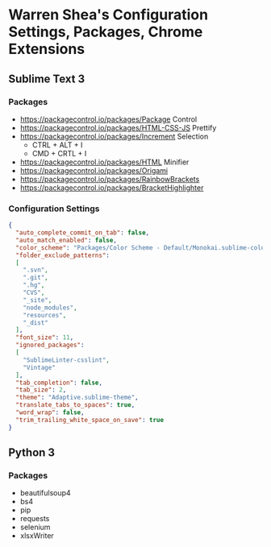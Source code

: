 # Warren Shea's Configuration Settings, Packages, Chrome Extensions

## Sublime Text 3

### Packages
* https://packagecontrol.io/packages/Package Control
* https://packagecontrol.io/packages/HTML-CSS-JS Prettify
* https://packagecontrol.io/packages/Increment Selection
  * CTRL + ALT + I
  * CMD + CRTL + I
* https://packagecontrol.io/packages/HTML Minifier
* https://packagecontrol.io/packages/Origami
* https://packagecontrol.io/packages/RainbowBrackets
* https://packagecontrol.io/packages/BracketHighlighter

### Configuration Settings
```json
{
  "auto_complete_commit_on_tab": false,
  "auto_match_enabled": false,
  "color_scheme": "Packages/Color Scheme - Default/Monokai.sublime-color-scheme",
  "folder_exclude_patterns":
  [
    ".svn",
    ".git",
    ".hg",
    "CVS",
    "_site",
    "node_modules",
    "resources",
    "_dist"
  ],
  "font_size": 11,
  "ignored_packages":
  [
    "SublimeLinter-csslint",
    "Vintage"
  ],
  "tab_completion": false,
  "tab_size": 2,
  "theme": "Adaptive.sublime-theme",
  "translate_tabs_to_spaces": true,
  "word_wrap": false,
  "trim_trailing_white_space_on_save": true
}
```
## Python 3

### Packages
* beautifulsoup4
* bs4
* pip
* requests
* selenium
* xlsxWriter
